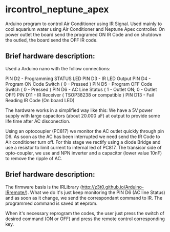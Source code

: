 # ircontrol_neptune_apex

Arduino program to control Air Conditioner using IR Signal. Used mainly to cool aquarium water using Air Conditioner  and Neptune Apex controller.
On power outlet the board send the programed ON IR Code and on shutdown the outled, the board send the OFF IR code.

Brief hardware description:
---

Used a Arduino nano with the follow connections:

PIN D2 - Programming STATUS LED
PIN D3 - IR LED Output 
PIN D4 - Program ON Code Switch ( 0 - Pressed )
PIN D5 - Program OFF Code Switch ( 0 - Pressed )
PIN D6 - AC Line Status ( 1 - Outlet ON; 0 - Outlet OFF)
PIN D11 - IR Receiver ( TSOP38238 or compatible )
PIN D13 - Fail Reading IR Code (On board LED)


The hardware works in a simplified way like this:
We have a 5V power supply with large capacitors (about 20.000 uF) at output to provide some life time after AC disconection.

Using an optocoupler (PC817) we monitor the AC outlet quickly through pin D6. As soon as the AC has been interrupted we need send the IR Code to Air conditioner turn off. For this stage we rectify using a diode Bridge and use a resistor to limit current to internal led of PC817. The transisor side of opto-coupler, we use and NPN inverter and a capacitor (lower value 10nF) to remove the ripple of AC.


Brief hardware description:
---

The firmware basis is the IRLibrary (http://z3t0.github.io/Arduino-IRremote/). 
What we do it's just keep monitoring the PIN D6 (AC line Status) and as soon as it change, we send the correspondant command to IR. The programmed command is saved at eeprom.

When it's necessary reprogram the codes, the user just press the switch of desired command (ON or OFF) and press the remote control corresponding key.


